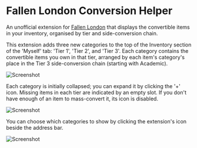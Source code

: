 # Fallen London Conversion Helper

An unofficial extension for [Fallen London](http://fallenlondon.storynexus.com/) that displays the convertible items in your inventory, organised by tier and side-conversion chain.

This extension adds three new categories to the top of the Inventory section of the 'Myself' tab: 'Tier 1', 'Tier 2', and 'Tier 3'.
Each category contains the convertible items you own in that tier,
arranged by each item's category's place in the Tier 3 side-conversion chain (starting with Academic).

![Screenshot](http://imgur.com/VvOTqVH.png)

Each category is initially collapsed; you can expand it by clicking the '+' icon. Missing items in each tier are indicated
by an empty slot. If you don't have enough of an item to mass-convert it, its icon is disabled.

![Screenshot](http://imgur.com/MvAgzOT.png)

You can choose which categories to show by clicking the extension's icon beside the address bar.

![Screenshot](http://imgur.com/53yDVEH.png)
